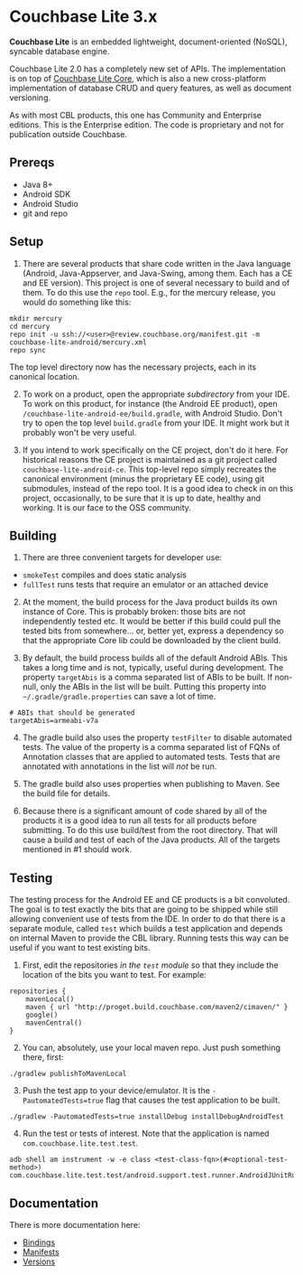 
# Couchbase Lite 3.x

**Couchbase Lite** is an embedded lightweight, document-oriented (NoSQL), syncable database engine.

Couchbase Lite 2.0 has a completely new set of APIs. The implementation is on top of [Couchbase Lite Core](https://github.com/couchbase/couchbase-lite-core), which is also a new cross-platform implementation of database CRUD and query features, as well as document versioning.

As with most CBL products, this one has Community and Enterprise editions.
This is the Enterprise edition.  The code is proprietary and not for publication
outside Couchbase.

## Prereqs

- Java 8+
- Android SDK
- Android Studio
- git and repo

## Setup

1. There are several products that share code written in the Java language
(Android, Java-Appserver, and Java-Swing, among them.  Each has a CE and EE version).
This project is one of several necessary to build and of them.  To do this
use the `repo` tool.  E.g., for the mercury release, you would do something like this:
```
mkdir mercury
cd mercury
repo init -u ssh://<user>@review.couchbase.org/manifest.git -m couchbase-lite-android/mercury.xml
repo sync
```
The top level directory now has the necessary projects, each in its canonical location.

2. To work on a product, open the appropriate *subdirectory* from your IDE.
To work on this product, for instance (the Android EE product),
open `/couchbase-lite-android-ee/build.gradle`, with Android Studio.
Don't try to open the top level `build.gradle` from your IDE.  It might
work but it probably won't be very useful.

3. If you intend to work specifically on the CE project, don't do it here.
For historical reasons the CE project is maintained as a git
project called `couchbase-lite-android-ce`.  This top-level repo simply
recreates the canonical environment (minus the proprietary EE code),
using git submodules, instead of the repo tool.  It is a good idea to
check in on this project, occasionally, to be sure that it is up to date,
healthy and working.  It is our face to the OSS community.

## Building
1. There are three convenient targets for developer use:
- `smokeTest` compiles and does static analysis
- `fullTest` runs tests that require an emulator or an attached device

2. At the moment, the build process for the Java product
builds its own instance of Core.  This is probably broken: those bits
are not independently tested etc.  It would be better if this build
could pull the tested bits from somewhere... or, better yet, express
a dependency so that the appropriate Core lib could be downloaded by the
client build.

3. By default, the build process builds all of the default Android ABIs.
This takes a long time and is not, typically, useful during development.
The property `targetAbis` is a comma separated list of ABIs to be built.
If non-null, only the ABIs in the list will be built.  Putting this
property into `~/.gradle/gradle.properties` can save a lot of time.
```
# ABIs that should be generated
targetAbis=armeabi-v7a
```

4. The gradle build also uses the property `testFilter` to disable
automated tests.  The value of the property is a comma separated list
of FQNs of Annotation classes that are  applied to automated tests.
Tests that are annotated with annotations in the list will *not* be run.

5. The gradle build also uses properties when publishing to Maven.
See the build file for details.

6. Because there is a significant amount of code shared by all of the products
it is a good idea to run all tests for all products before submitting.
To do this use build/test from the root directory.  That will cause a build
and test of each of the Java products.  All of the targets mentioned in
#1 should work.

## Testing

The testing process for the Android EE and CE products is a bit convoluted.
The goal is to test exactly the bits that are going to be shipped while
still allowing convenient use of tests from the IDE.  In order to do that
there is a separate module, called `test` which builds a test application
and depends on internal Maven to provide the CBL library.  Running
tests this way can be useful if you want to test existing bits.

1. First, edit the repositories *in the `test` module* so that they
include the location of the bits you want to test.  For example:
```
repositories {
    mavenLocal()
    maven { url "http://proget.build.couchbase.com/maven2/cimaven/" }
    google()
    mavenCentral()
}
```

2. You can, absolutely, use your local maven repo.  Just push something
there, first:
```
./gradlew publishToMavenLocal
```

3. Push the test app to your device/emulator.  It is the `-PautomatedTests=true`
flag that causes the test application to be built.
```
./gradlew -PautomatedTests=true installDebug installDebugAndroidTest
```

4. Run the test or tests of interest.  Note that the application is named `com.couchbase.lite.test.test`.
```
adb shell am instrument -w -e class <test-class-fqn>(#<optional-test-method>) com.couchbase.lite.test.test/android.support.test.runner.AndroidJUnitRunner
```


## Documentation

There is more documentation here:
- [Bindings](https://hub.internal.couchbase.com/confluence/display/cbeng/CouchbaseLite+Bindings%3A+Java)
- [Manifests](https://hub.internal.couchbase.com/confluence/display/cbeng/The+Wonderful+World+of+Manifests)
- [Versions](hhttps://hub.internal.couchbase.com/confluence/display/cbeng/The+Wonderful+World+of+Versions)
